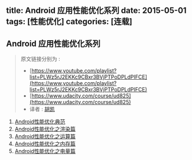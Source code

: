 
title: Android 应用性能优化系列
date: 2015-05-01
tags: [性能优化]
categories: [连载]
---

## Android 应用性能优化系列

> 原文链接分别为 :   
>
> * [https://www.youtube.com/playlist?list=PLWz5rJ2EKKc9CBxr3BVjPTPoDPLdPIFCE](https://www.youtube.com/playlist?list=PLWz5rJ2EKKc9CBxr3BVjPTPoDPLdPIFCE)
> * [https://www.udacity.com/course/ud825](https://www.udacity.com/course/ud825)
> * 译者 : [胡凯](http://hukai.me)


1. [Android性能优化典范](http://hukai.me/android-performance-patterns/)
2. [Android性能优化之渲染篇](http://hukai.me/android-performance-render/)
3. [Android性能优化之运算篇](http://hukai.me/android-performance-compute/)
4. [Android性能优化之内存篇](http://hukai.me/android-performance-memory/)
5. [Android性能优化之电量篇](http://hukai.me/android-performance-battery/) 